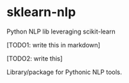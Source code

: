 # sklearn-nlp
Python NLP lib leveraging scikit-learn

[TODO1: write this in markdown]

[TODO2: write this]

Library/package for Pythonic NLP tools.

